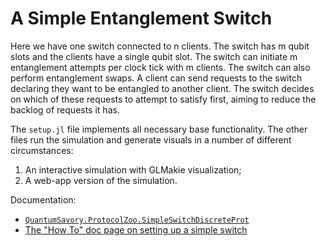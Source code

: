# A Simple Entanglement Switch

Here we have one switch connected to n clients.
The switch has m qubit slots and the clients have a single qubit slot.
The switch can initiate m entanglement attempts per clock tick with m clients.
The switch can also perform entanglement swaps.
A client can send requests to the switch declaring they want to be entangled to another client.
The switch decides on which of these requests to attempt to satisfy first, aiming to reduce the backlog of requests it has.

The `setup.jl` file implements all necessary base functionality.
The other files run the simulation and generate visuals in a number of different circumstances:
1. An interactive simulation with GLMakie visualization;
2. A web-app version of the simulation.

Documentation:

- [`QuantumSavory.ProtocolZoo.SimpleSwitchDiscreteProt`](https://qs.quantumsavory.org/dev/API_ProtocolZoo/#QuantumSavory.ProtocolZoo.SimpleSwitchDiscreteProt)
- [The "How To" doc page on setting up a simple switch](https://qs.quantumsavory.org/dev/howto/simpleswitch/simpleswitch)